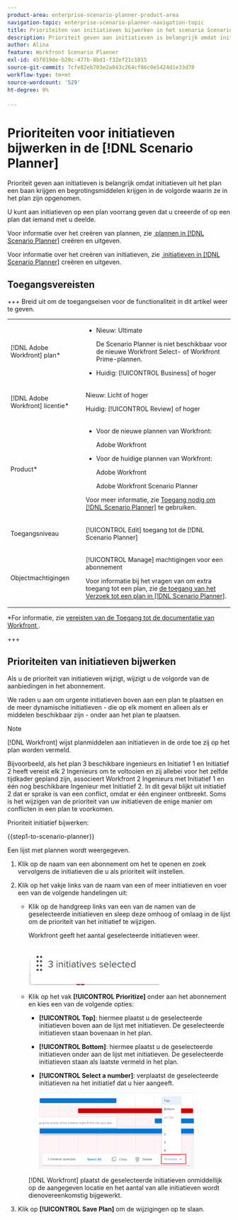 ```yaml
---
product-area: enterprise-scenario-planner-product-area
navigation-topic: enterprise-scenario-planner-navigation-topic
title: Prioriteiten van initiatieven bijwerken in het scenario Scenario Planner
description: Prioriteit geven aan initiatieven is belangrijk omdat initiatieven uit het plan een baan krijgen en begrotingsmiddelen krijgen in de volgorde waarin ze in het plan zijn opgenomen.
author: Alina
feature: Workfront Scenario Planner
exl-id: 45f019de-b29c-477b-8bd1-f32ef21c1015
source-git-commit: 7cfe82eb703e2a043c264cf86c0e5424d1e33d78
workflow-type: tm+mt
source-wordcount: '529'
ht-degree: 0%

---
```


# Prioriteiten voor initiatieven bijwerken in de [!DNL Scenario Planner]

Prioriteit geven aan initiatieven is belangrijk omdat initiatieven uit het plan een baan krijgen en begrotingsmiddelen krijgen in de volgorde waarin ze in het plan zijn opgenomen.

U kunt aan initiatieven op een plan voorrang geven dat u creeerde of op een plan dat iemand met u deelde.

Voor informatie over het creëren van plannen, zie [&#x200B; plannen in  [!DNL Scenario Planner]](../scenario-planner/create-and-edit-plans.md) creëren en uitgeven.

Voor informatie over het creëren van initiatieven, zie [&#x200B; initiatieven in  [!DNL Scenario Planner]](../scenario-planner/create-and-edit-initiatives.md) creëren en uitgeven.

## Toegangsvereisten

+++ Breid uit om de toegangseisen voor de functionaliteit in dit artikel weer te geven.

<table style="table-layout:auto"> 
 <col> 
 <col> 
 <tbody> 
  <tr> 
   <td> <p>[!DNL Adobe Workfront] plan*</p> </td> 
   <td> <ul></li>
   <li><p>Nieuw: Ultimate </p></li>
   <p>De Scenario Planner is niet beschikbaar voor de nieuwe Workfront Select- of Workfront Prime-plannen. </p>
   <li><p>Huidig: [!UICONTROL Business] of hoger</p></ul>
   </td> 
  </tr> 
  <tr> 
   <td> <p>[!DNL Adobe Workfront] licentie*</p> </td> 
   <td> <p>Nieuw: Licht of hoger</p> 
   <p>Huidig: [!UICONTROL Review] of hoger</p> </td> 
  </tr> 
  <tr> 
   <td>Product* </td> 
   <td> <ul><li><p>Voor de nieuwe plannen van Workfront:</p><p> Adobe Workfront</li></p>
   <li><p>Voor de huidige plannen van Workfront: </p>
   <p>Adobe Workfront</p> <p>Adobe Workfront Scenario Planner</p></li></ul>

<p>Voor meer informatie, zie <a href="../scenario-planner/access-needed-to-use-sp.md" class="MCXref xref"> Toegang nodig om [!DNL Scenario Planner]</a> te gebruiken. </p> </td> 
  </tr> 
  <tr data-mc-conditions=""> 
   <td>Toegangsniveau </td> 
   <td> <p>[!UICONTROL Edit] toegang tot de [!DNL Scenario Planner]</p> </td> 
  </tr> 
  <tr data-mc-conditions=""> 
   <td> <p>Objectmachtigingen </p> </td> 
   <td> <p>[!UICONTROL Manage] machtigingen voor een abonnement</p> <p>Voor informatie bij het vragen van om extra toegang tot een plan, zie <a href="../scenario-planner/request-access-to-plan.md" class="MCXref xref"> de toegang van het Verzoek tot een plan in [!DNL Scenario Planner]</a>.</p> </td> 
  </tr> 
 </tbody> 
</table>

*For informatie, zie [&#x200B; vereisten van de Toegang tot de documentatie van Workfront &#x200B;](/help/quicksilver/administration-and-setup/add-users/access-levels-and-object-permissions/access-level-requirements-in-documentation.md).

+++

## Prioriteiten van initiatieven bijwerken

Als u de prioriteit van initiatieven wijzigt, wijzigt u de volgorde van de aanbiedingen in het abonnement.

We raden u aan om urgente initiatieven boven aan een plan te plaatsen en de meer dynamische initiatieven - die op elk moment en alleen als er middelen beschikbaar zijn - onder aan het plan te plaatsen.

>[!NOTE]
>
>[!DNL Workfront] wijst planmiddelen aan initiatieven in de orde toe zij op het plan worden vermeld.
>
>Bijvoorbeeld, als het plan 3 beschikbare ingenieurs en Initiatief 1 en Initiatief 2 heeft vereist elk 2 Ingenieurs om te voltooien en zij allebei voor het zelfde tijdkader gepland zijn, associeert Workfront 2 Ingenieurs met Initiatief 1 en één nog beschikbare Ingenieur met Initiatief 2. In dit geval blijkt uit initiatief 2 dat er sprake is van een conflict, omdat er één engineer ontbreekt. Soms is het wijzigen van de prioriteit van uw initiatieven de enige manier om conflicten in een plan te voorkomen.

Prioriteit initiatief bijwerken:

{{step1-to-scenario-planner}}

Een lijst met plannen wordt weergegeven.

1. Klik op de naam van een abonnement om het te openen en zoek vervolgens de initiatieven die u als prioriteit wilt instellen.
1. Klik op het vakje links van de naam van een of meer initiatieven en voer een van de volgende handelingen uit:

   * Klik op de handgreep links van een van de namen van de geselecteerde initiatieven en sleep deze omhoog of omlaag in de lijst om de prioriteit van het initiatief te wijzigen.

     Workfront geeft het aantal geselecteerde initiatieven weer.

     ![&#x200B; Multi select initiatiefaantal &#x200B;](assets/multi-select-initiative-number.png)

   * Klik op het vak **[!UICONTROL Prioritize]** onder aan het abonnement en kies een van de volgende opties:

      * **[!UICONTROL Top]**: hiermee plaatst u de geselecteerde initiatieven boven aan de lijst met initiatieven. De geselecteerde initiatieven staan bovenaan in het plan.
      * **[!UICONTROL Bottom]**: hiermee plaatst u de geselecteerde initiatieven onder aan de lijst met initiatieven. De geselecteerde initiatieven staan als laatste vermeld in het plan.
      * **[!UICONTROL Select a number]**: verplaatst de geselecteerde initiatieven na het initiatief dat u hier aangeeft.

        ![&#x200B; Prioritize initiatieven &#x200B;](assets/prioritize-initiatives-expanded-highlighted-350x171.png)

     [!DNL Workfront] plaatst de geselecteerde initiatieven onmiddellijk op de aangegeven locatie en het aantal van alle initiatieven wordt dienovereenkomstig bijgewerkt.

1. Klik op **[!UICONTROL Save Plan]** om de wijzigingen op te slaan.
